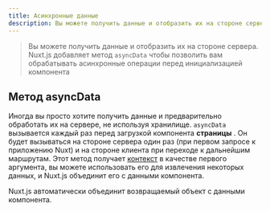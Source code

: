 ```yaml
---
title: Асинхронные данные
description: Вы можете получить данные и отобразить их на стороне сервера. Nuxt.js добавляет метод `asyncData`, чтобы позволить вам обрабатывать асинхронные операции перед установкой данных компонента.
---
```


> Вы можете получить данные и отобразить их на стороне сервера. Nuxt.js добавляет метод `asyncData` чтобы позволить вам обрабатывать асинхронные операции перед инициализацией компонента

## Метод asyncData

Иногда вы просто хотите получить данные и предварительно обработать их на сервере, не используя хранилище. `asyncData` вызывается каждый раз перед загрузкой компонента **страницы** . Он будет вызываться на стороне сервера один раз (при первом запросе к приложению Nuxt) и на стороне клиента при переходе к дальнейшим маршрутам. Этот метод получает [контекст](/api/context) в качестве первого аргумента, вы можете использовать его для извлечения некоторых данных, и Nuxt.js объединит его с данными компонента.

Nuxt.js автоматически объединит возвращаемый объект с данными компонента.
